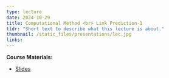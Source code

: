 ```yaml
---
type: lecture
date: 2024-10-29
title: Computational Method <br> Link Prediction-1
tldr: "Short text to describe what this lecture is about."
thumbnail: /static_files/presentations/lec.jpg
links: 
---
```

**Course Materials:**
- [Slides](https://ml-graph.github.io/fall-2024/static_files/presentations/slides/lecture9-LP1.pdf)
